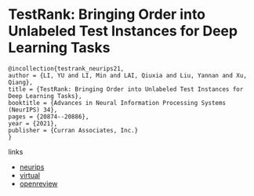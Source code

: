 # TestRank: Bringing Order into Unlabeled Test Instances for Deep Learning Tasks

```
@incollection{testrank_neurips21,
author = {LI, YU and LI, Min and LAI, Qiuxia and Liu, Yannan and Xu, Qiang},
title = {TestRank: Bringing Order into Unlabeled Test Instances for Deep Learning Tasks},
booktitle = {Advances in Neural Information Processing Systems (NeurIPS) 34},
pages = {20874--20886},
year = {2021},
publisher = {Curran Associates, Inc.}
}
```

links
- [neurips](https://papers.nips.cc//paper/2021/hash/ae78510109d46b0a6eef9820a4ca95d6-Abstract.html)
- [virtual](https://neurips.cc/virtual/2021/poster/27266)
- [openreview](https://openreview.net/forum?id=W-agFo22-TS)
